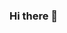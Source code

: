 ### Hi there 👋

<!--
**mahsanst/MahsaNst** is a ✨ _special_ ✨ repository because its `README.md` (this file) appears on your GitHub profile.

Here are some ideas to get you started:

- 🔭 I’m currently working on Spatial modeling of count data
- 🌱 I’m currently learning Spatial deep learning
- 👯 I’m looking to collaborate on spatial and spatiotemporal modeling in disease, crime, poverty, SDG, ...
- 🤔 I’m looking for help with coding in Python
- 💬 Ask me about the Gamma-count model with any assumption of dependency
- 📫 How to reach me: mahsa.nst@gmail.com
- 😄 Pronouns: Mahsa
- ⚡ Fun fact: Game and laughing :)
-->
